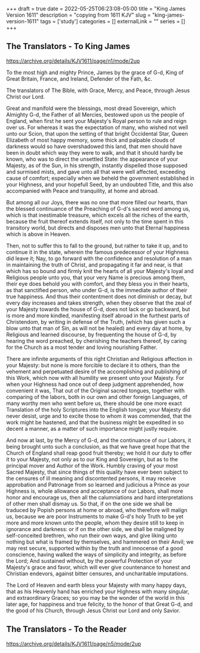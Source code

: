 +++ 
draft = true
date = 2022-05-25T06:23:08-05:00
title = "King James Version 1611"
description = "copying from 1611 KJV"
slug = "king-james-version-1611" 
tags = ['study']
categories = []
externalLink = ""
series = []
+++

## The Translators - To King James

https://archive.org/details/KJV1611/page/n1/mode/2up

To the most high and mighty Prince, James by the grace of G-d, King of Great Britain, France, and Ireland, Defender of the Fath, &c.

The translators of The Bible, with Grace, Mercy, and Peace, through Jesus Christ our Lord.

Great and manifold were the blessings, most dread Sovereign, which Almighty G-d, the Father of all Mercies, bestowed upon us the people of England, when first he sent your Majesty's Royal person to rule and reign over us.  For whereas it was the expectation of many, who wished not well unto our Scion, that upon the setting of that bright Occidental Star, Queen Elizabeth of most happy memory, some thick and palpable clouds of darkness would so have overshadowed this land, that men should have been in doubt which way they were to walk, and that it should hardly be known, who was to direct the unsettled State: the appearance of your Majesty, as of the Sun, in his strength, instantly dispelled those supposed and surmised mists, and gave unto all that were well affected, exceeding cause of comfort; especially when we beheld the government established in your Highness, and your hopefull Seed, by an undoubted Title, and this also accompanied with Peace and tranquility, at home and abroad.

But among all our Joys, there was no one that more filled our hearts, than the blessed continuance of the Preaching of G-d's sacred word among us, which is that inestimable treasure, which excels all the riches of the earth, because the fruit thereof extends itself, not only to the time spent in this transitory world, but directs and disposes men unto that Eternal happiness which is above in Heaven.

Then, not to suffer this to fall to the ground, but rather to take it up, and to continue it in the state, wherein the famous predecessor of your Highness did leave it; Nay, to go forward with the confidence and resolution of a man in maintaining the truth of Christ, and propagating it far and near, is that which has so bound and firmly knit the hearts of all your Majesty's loyal and Religious people unto you, that your very Name is precious among them, their eye does behold you with comfort, and they bless you in their hearts, as that sanctified person, who under G-d, is the immediate author of their true happiness.  And thus their contentment does not diminish or decay, but every day increases and takes strength, when they observe that the zeal of your Majesty towards the house of G-d, does not lack or go backward, but is more and more kindled, manifesting itself abroad in the furthest parts of Christendom, by writing in defense of the Truth, (which has given such a blow unto that man of Sin, as will not be healed) and every day at home, by Religious and learned discourse, by frequenting the house of G-d, by hearing the word preached, by cherishing the teachers thereof, by caring for the Church as a most tender and loving nourishing Father.

There are infinite arguments of this right Christian and Religious affection in your Majesty: but none is more forcible to declare it to others, than the vehement and perpetuated desire of the accomplishing and publishing of this Work, which now with all humility we present unto your Majesty.  For when your Highness had once out of deep judgment apprehended, how convenient it was, That out of the Original sacred tongues, together with comparing of the labors, both in our own and other foreign Languages, of many worthy men who went before us, there should be one more exact Translation of the holy Scriptures into the English tongue; your Majesty did never desist, urge and to excite those to whom it was commended, that the work might be hastened, and that the business might be expedited in so decent a manner, as a matter of such importance might justly require.

And now at last, by the Mercy of G-d, and the continuance of our Labors, it being brought unto such a conclusion, as that we have great hope that the Church of England shall reap good fruit thereby; we hold it our duty to offer it to your Majesty, not only as to our King and Sovereign, but as to the principal mover and Author of the Work.  Humbly craving of your most Sacred Majesty, that since things of this quality have ever been subject to the censures of ill meaning and discontented persons, it may receive approbation and Patronage from so learned and judicious a Prince as your Highness is, whole allowance and acceptance of our Labors, shall more honor and encourage us, then all the calumniations and hard interpretations of other men shall dismay us.  So that, if on the one side we shall be traduced by Popish persons at home or abroad, who therefore will malign us, because we are poor Instruments to make G-d's holy Truth to be yet more and more known unto the people, whom they desire still to keep in ignorance and darkness: or if on the other side, we shall be maligned by self-conceited brethren, who run their own ways, and give liking unto nothing but what is framed by themselves, and hammered on their Anvil; we may rest secure, supported within by the truth and innocense of a good conscience, having walked the ways of simplicity and integrity, as before the Lord; And sustained without, by the powerful Protection of your Majesty's grace and favor, which will ever give countenance to honest and Christian endevors, against bitter censures, and uncharitable imputations.

The Lord of Heaven and earth bless your Majesty with many happy days, that as his Heavenly hand has enriched your Highness with many singular, and extraordinary Graces; so you may be the wonder of the world in this later age, for happiness and true felicity, to the honor of that Great G-d, and the good of his Church, through Jesus Christ our Lord and only Savior.

## The Translators - To the Reader

https://archive.org/details/KJV1611/page/n5/mode/2up
